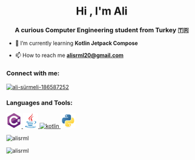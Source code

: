 <h1 align="center">Hi , I'm Ali</h1>
<h3 align="center">A curious Computer Engineering student from Turkey 🇹🇷</h3>

- 🌱 I’m currently learning **Kotlin Jetpack Compose**

- 📫 How to reach me **alisrml20@gmail.com**

<h3 align="left">Connect with me:</h3>
<p align="left">
<a href="https://linkedin.com/in/ali-sürmeli-186587252" target="blank"><img align="center" src="https://raw.githubusercontent.com/rahuldkjain/github-profile-readme-generator/master/src/images/icons/Social/linked-in-alt.svg" alt="ali-sürmeli-186587252" height="30" width="40" /></a>
</p>

<h3 align="left">Languages and Tools:</h3>
<p align="left"> <a href="https://www.w3schools.com/cs/" target="_blank" rel="noreferrer"> <img src="https://raw.githubusercontent.com/devicons/devicon/master/icons/csharp/csharp-original.svg" alt="csharp" width="40" height="40"/> </a> <a href="https://www.java.com" target="_blank" rel="noreferrer"> <img src="https://raw.githubusercontent.com/devicons/devicon/master/icons/java/java-original.svg" alt="java" width="40" height="40"/> </a> <a href="https://kotlinlang.org" target="_blank" rel="noreferrer"> <img src="https://www.vectorlogo.zone/logos/kotlinlang/kotlinlang-icon.svg" alt="kotlin" width="40" height="40"/> </a> <a href="https://www.python.org" target="_blank" rel="noreferrer"> <img src="https://raw.githubusercontent.com/devicons/devicon/master/icons/python/python-original.svg" alt="python" width="40" height="40"/> </a> </p>

<p><img align="center" src="https://github-readme-stats.vercel.app/api/top-langs?username=alisrml&show_icons=true&locale=en&layout=compact" alt="alisrml" /></p>

<p><img align="center" src="https://github-readme-streak-stats.herokuapp.com/?user=alisrml&" alt="alisrml" /></p>
